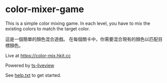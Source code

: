 # color-mixer-game

This is a simple color mixing game.
In each level, you have to mix the existing colors to match the target color.

這是一個簡單的顏色混合遊戲。
在每個關卡中，你需要混合現有的顏色以匹配目標顏色。

Live at https://color-mix.hkit.cc

Powered by [ts-liveview](https://github.com/beenotung/ts-liveview/blob/v5-auth-web-template/README.md)

See [help.txt](help.txt) to get started.
